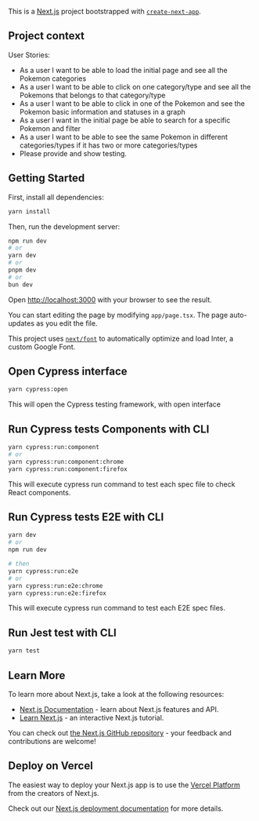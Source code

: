 This is a [Next.js](https://nextjs.org/) project bootstrapped with [`create-next-app`](https://github.com/vercel/next.js/tree/canary/packages/create-next-app).

## Project context

User Stories:

- As a user I want to be able to load the initial page and see all the Pokemon categories
- As a user I want to be able to click on one category/type and see all the Pokemons that belongs to that category/type
- As a user I want to be able to click in one of the Pokemon and see the Pokemon basic information and statuses in a graph
- As a user I want in the initial page be able to search for a specific Pokemon and filter
- As a user I want to be able to see the same Pokemon in different categories/types if it has two or more categories/types
- Please provide and show testing.

## Getting Started

First, install all dependencies:

```bash
yarn install
```

Then, run the development server:

```bash
npm run dev
# or
yarn dev
# or
pnpm dev
# or
bun dev
```

Open [http://localhost:3000](http://localhost:3000) with your browser to see the result.

You can start editing the page by modifying `app/page.tsx`. The page auto-updates as you edit the file.

This project uses [`next/font`](https://nextjs.org/docs/basic-features/font-optimization) to automatically optimize and load Inter, a custom Google Font.


## Open Cypress interface

```bash
yarn cypress:open
```

This will open the Cypress testing framework, with open interface

## Run Cypress tests Components with CLI

```bash
yarn cypress:run:component
# or
yarn cypress:run:component:chrome
yarn cypress:run:component:firefox
```

This will execute cypress run command to test each spec file to check React components.

## Run Cypress tests E2E with CLI

```bash
yarn dev
# or
npm run dev

# then
yarn cypress:run:e2e
# or
yarn cypress:run:e2e:chrome
yarn cypress:run:e2e:firefox
```

This will execute cypress run command to test each E2E spec files.

## Run Jest test with CLI

```bash
yarn test
```

## Learn More

To learn more about Next.js, take a look at the following resources:

- [Next.js Documentation](https://nextjs.org/docs) - learn about Next.js features and API.
- [Learn Next.js](https://nextjs.org/learn) - an interactive Next.js tutorial.

You can check out [the Next.js GitHub repository](https://github.com/vercel/next.js/) - your feedback and contributions are welcome!

## Deploy on Vercel

The easiest way to deploy your Next.js app is to use the [Vercel Platform](https://vercel.com/new?utm_medium=default-template&filter=next.js&utm_source=create-next-app&utm_campaign=create-next-app-readme) from the creators of Next.js.

Check out our [Next.js deployment documentation](https://nextjs.org/docs/deployment) for more details.
